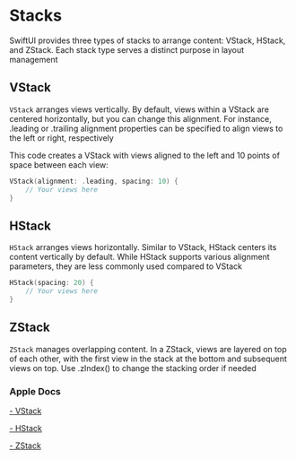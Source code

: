 # Stacks
SwiftUI provides three types of stacks to arrange content: VStack, HStack, and ZStack. 
Each stack type serves a distinct purpose in layout management

## VStack
`VStack` arranges views vertically. 
By default, views within a VStack are centered horizontally, but you can change this alignment.
For instance, .leading or .trailing alignment properties can be specified to align views to the left or right, respectively

This code creates a VStack with views aligned to the left and 10 points of space between each view:
```swift
VStack(alignment: .leading, spacing: 10) {
    // Your views here
}
```

## HStack
`HStack` arranges views horizontally.
Similar to VStack, HStack centers its content vertically by default.
While HStack supports various alignment parameters, they are less commonly used compared to VStack

```swift
HStack(spacing: 20) {
    // Your views here
}
```

## ZStack
`ZStack` manages overlapping content.
In a ZStack, views are layered on top of each other, with the first view in the stack at the bottom and subsequent views on top. 
Use .zIndex() to change the stacking order if needed


### Apple Docs
[- VStack](https://developer.apple.com/documentation/swiftui/vstack)

[- HStack](https://developer.apple.com/documentation/swiftui/hstack)

[- ZStack](https://developer.apple.com/documentation/swiftui/zstack)
